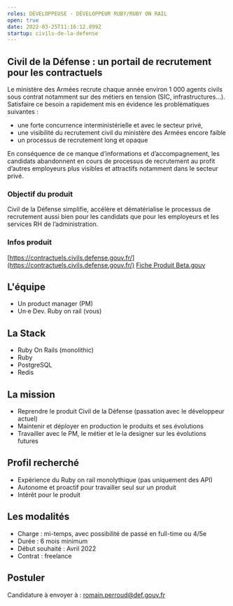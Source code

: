 ```yaml
---
roles: DÉVELOPPEUSE - DÉVELOPPEUR RUBY/RUBY ON RAIL
open: true
date: 2022-03-25T11:16:12.899Z
startup: civils-de-la-defense
---
```

## Civil de la Défense : un portail de recrutement pour les contractuels

Le ministère des Armées recrute  chaque année environ 1 000 agents civils sous contrat notamment sur des métiers en tension (SIC, infrastructures…). Satisfaire ce besoin a rapidement mis en évidence les problématiques suivantes :

* une forte concurrence interministérielle et avec le secteur privé,
* une visibilité du recrutement civil du ministère des Armées encore faible
* un processus de recrutement long et opaque

En conséquence de ce manque d’informations et d’accompagnement, les candidats abandonnent en cours de processus de recrutement au profit d’autres employeurs plus visibles et attractifs notamment dans le secteur privé.

### Objectif du produit

Civil de la Défense simplifie, accélère et dématérialise le processus de recrutement aussi bien pour les candidats que pour les employeurs et les services RH de l’administration.

### Infos produit
[https://contractuels.civils.defense.gouv.fr/](https://contractuels.civils.defense.gouv.fr/)
[Fiche Produit Beta.gouv](https://beta.gouv.fr/startups/civils-de-la-defense.html)

## L'équipe

* Un product manager (PM)
* Un·e Dev. Ruby on rail (vous)

## La Stack

* Ruby On Rails (monolithic)
* Ruby
* PostgreSQL
* Redis

## La mission

* Reprendre le produit Civil de la Défense (passation avec le développeur actuel)
* Maintenir et déployer en production le produits et ses évolutions
* Travailler avec le PM, le métier et le·la designer sur les évolutions futures

## Profil recherché

* Expérience du Ruby on rail monolythique (pas uniquement des API)
* Autonome et proactif pour travailler seul sur un produit
* Intérêt pour le produit

## Les modalités

* Charge : mi-temps, avec possibilité de passé en full-time ou 4/5e 
* Durée : 6 mois minimum
* Début souhaité : Avril 2022
* Contrat : freelance

## Postuler

Candidature à envoyer à : [romain.perroud@def.gouv.fr](mailto:romain.perroud@def.gouv.fr)